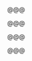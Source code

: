 <!-- .slide: data-background="images/DSC_1951.jpg" -->

@@@

<!-- .slide: data-background="images/B286181-R1-10-11.jpg" -->

@@@

<!-- .slide: data-background="images/A129C2BC-D5D4-4EDF-A6BF-24B3D7DC5FE5.jpg" -->

@@@

<!-- .slide: data-background="images/ukraine/7E1FB711-CFFA-4327-8AD9-4173D18C856C.jpg" -->

@@@

<!-- .slide: data-background="images/ukraine/B294232-R2-03-4.jpg" -->
